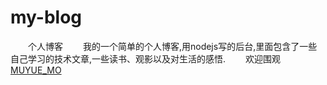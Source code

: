# my-blog
&emsp;&emsp;个人博客
&emsp;&emsp;我的一个简单的个人博客,用nodejs写的后台,里面包含了一些自己学习的技术文章,一些读书、观影以及对生活的感悟.
&emsp;&emsp;欢迎围观 [MUYUE_MO](www.muyuemo.xin)
